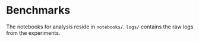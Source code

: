 # Benchmarks
The notebooks for analysis reside in `notebooks/`. `logs/` contains the raw logs from the experiments.